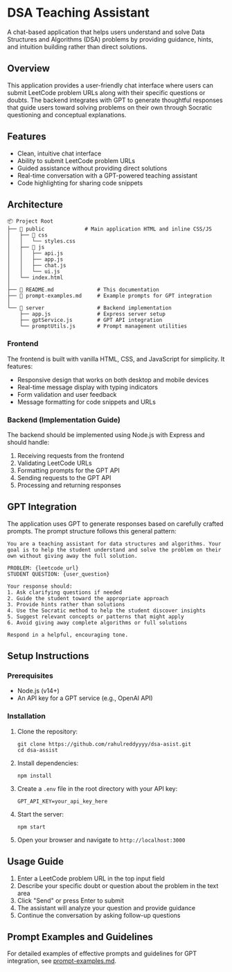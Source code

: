 # DSA Teaching Assistant

A chat-based application that helps users understand and solve Data Structures and Algorithms (DSA) problems by providing guidance, hints, and intuition building rather than direct solutions.

## Overview

This application provides a user-friendly chat interface where users can submit LeetCode problem URLs along with their specific questions or doubts. The backend integrates with GPT to generate thoughtful responses that guide users toward solving problems on their own through Socratic questioning and conceptual explanations.

## Features

- Clean, intuitive chat interface
- Ability to submit LeetCode problem URLs
- Guided assistance without providing direct solutions
- Real-time conversation with a GPT-powered teaching assistant
- Code highlighting for sharing code snippets

## Architecture

```
📦 Project Root
├── 📂 public             # Main application HTML and inline CSS/JS  
│   ├── 📂 css
│   │   └── styles.css
│   ├── 📂 js
│   │   ├── api.js
│   │   ├── app.js
│   │   ├── chat.js
│   │   └── ui.js
│   └── index.html  
│  
├── 📜 README.md              # This documentation  
├── 📜 prompt-examples.md     # Example prompts for GPT integration  
│  
└── 📂 server                 # Backend implementation  
    ├── app.js               # Express server setup  
    ├── gptService.js        # GPT API integration  
    └── promptUtils.js       # Prompt management utilities  

```

### Frontend

The frontend is built with vanilla HTML, CSS, and JavaScript for simplicity. It features:

- Responsive design that works on both desktop and mobile devices
- Real-time message display with typing indicators
- Form validation and user feedback
- Message formatting for code snippets and URLs

### Backend (Implementation Guide)

The backend should be implemented using Node.js with Express and should handle:

1. Receiving requests from the frontend
2. Validating LeetCode URLs
3. Formatting prompts for the GPT API
4. Sending requests to the GPT API
5. Processing and returning responses

## GPT Integration

The application uses GPT to generate responses based on carefully crafted prompts. The prompt structure follows this general pattern:

```
You are a teaching assistant for data structures and algorithms. Your goal is to help the student understand and solve the problem on their own without giving away the full solution.

PROBLEM: {leetcode_url}
STUDENT QUESTION: {user_question}

Your response should:
1. Ask clarifying questions if needed
2. Guide the student toward the appropriate approach
3. Provide hints rather than solutions
4. Use the Socratic method to help the student discover insights
5. Suggest relevant concepts or patterns that might apply
6. Avoid giving away complete algorithms or full solutions

Respond in a helpful, encouraging tone.
```

## Setup Instructions

### Prerequisites

- Node.js (v14+)
- An API key for a GPT service (e.g., OpenAI API)

### Installation

1. Clone the repository:
   ```
   git clone https://github.com/rahulreddyyyy/dsa-asist.git
   cd dsa-assist
   ```

2. Install dependencies:
   ```
   npm install
   ```

3. Create a `.env` file in the root directory with your API key:
   ```
   GPT_API_KEY=your_api_key_here
   ```

4. Start the server:
   ```
   npm start
   ```

5. Open your browser and navigate to `http://localhost:3000`

## Usage Guide

1. Enter a LeetCode problem URL in the top input field
2. Describe your specific doubt or question about the problem in the text area
3. Click "Send" or press Enter to submit
4. The assistant will analyze your question and provide guidance
5. Continue the conversation by asking follow-up questions

## Prompt Examples and Guidelines

For detailed examples of effective prompts and guidelines for GPT integration, see [prompt-examples.md](prompt-examples.md).

